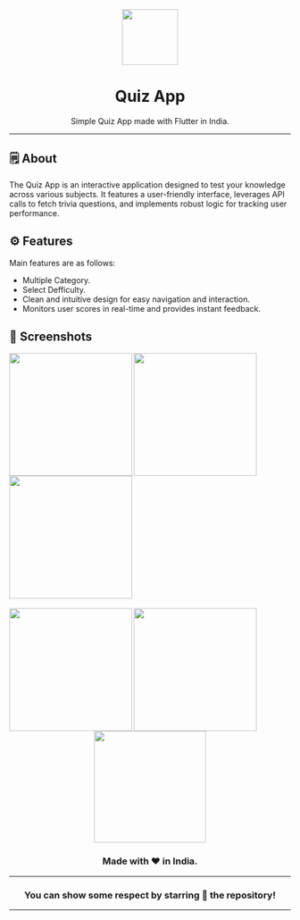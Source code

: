 <div align="center">

<img src="https://github.com/user-attachments/assets/2e55d5c9-b711-46c5-92df-6b7b4c96496a" widht="100px" height="100px">



# **Quiz App**
Simple Quiz App made with Flutter in India.

---

</div>



## 🗒 About

The Quiz App is an interactive application designed to test your knowledge across various subjects. It features a user-friendly interface, leverages API calls to fetch trivia questions, and implements robust logic for tracking user performance.


## ⚙️ Features
Main features are as follows:
- Multiple Category.
- Select Defficulty.
- Clean and intuitive design for easy navigation and interaction.
- Monitors user scores in real-time and provides instant feedback.
## 📲 Screenshots
<p>
<img align="left" src="https://github.com/user-attachments/assets/969970b9-0e83-4592-8e55-76b49529c1e7" width="220px">
<img align="left" src="https://github.com/user-attachments/assets/60eca062-7896-4dd0-9763-920499e9750b" width="220px">
<img src="https://github.com/user-attachments/assets/ed90033a-0043-4a30-9ac6-c7ff7c3dfd0b" width="220px">
  <br><br>
<img align="left" src="https://github.com/user-attachments/assets/ddccae67-ec15-44e2-ae23-d871c27cc34c" width="220px">
<img align="left" src="https://github.com/user-attachments/assets/1d39d53c-366f-4a6a-86b1-3c25c8efd64d" width="220px">


</p>
<br><br>



<div align="center">

<img src="./assets/icons/logo.png" width="200px" height="200px">

### Made with ❤️ in India.
---
### You can show some respect by starring 🌟 the repository!
---
</div>
